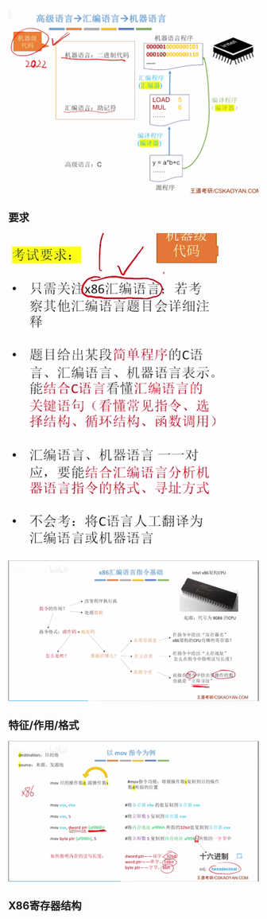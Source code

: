 


![输入图片说明](/imgs/2025-08-12/AdO5yMNp1hYAPv6I.png)

## 要求
![输入图片说明](/imgs/2025-08-12/7JhhIOz8Hxihj5fM.png)

![输入图片说明](/imgs/2025-08-12/SJdrs4i09mVK0AGc.png)

## 特征/作用/格式
![输入图片说明](/imgs/2025-08-12/SkAyQGz8o7jpG5nz.png)

## X86寄存器结构

<!--stackedit_data:
eyJoaXN0b3J5IjpbMTQxMDUyODY3NV19
-->